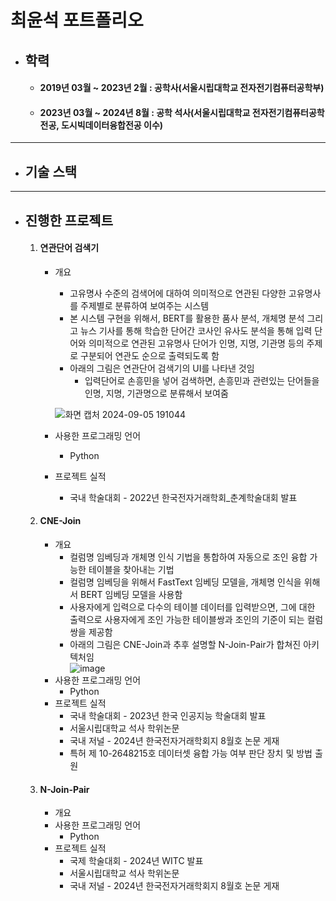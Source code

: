 # **최윤석 포트폴리오**

+ ## **학력**
  + #### 2019년 03월 ~ 2023년 2월 : 공학사(서울시립대학교 전자전기컴퓨터공학부)
  + #### 2023년 03월 ~ 2024년 8월 : 공학 석사(서울시립대학교 전자전기컴퓨터공학 전공, 도시빅데이터융합전공 이수)

---
+ ## **기술 스택**
---
+ ## **진행한 프로젝트**
  1. #### 연관단어 검색기
      + 개요
        +  고유명사 수준의 검색어에 대하여 의미적으로 연관된 다양한 고유명사를 주제별로 분류하여 보여주는 시스템
        +  본 시스템 구현을 위해서, BERT를 활용한 품사 분석, 개체명 분석 그리고 뉴스 기사를 통해 학습한 단어간 코사인 유사도 분석을 통해 입력 단어와 의미적으로 연관된 고유명사 단어가 인명, 지명, 기관명 등의 주제로 구분되어 연관도 순으로 출력되도록 함
        +  아래의 그림은 연관단어 검색기의 UI를 나타낸 것임
            +  입력단어로 손흥민을 넣어 검색하면, 손흥민과 관련있는 단어들을 인명, 지명, 기관명으로 분류해서 보여줌
       
          
          ![화면 캡처 2024-09-05 191044](https://github.com/user-attachments/assets/3b327f3c-fb93-49f8-aa04-f77da03e1164)
      + 사용한 프로그래밍 언어
        + Python   
      + 프로젝트 실적
        + 국내 학술대회 - 2022년 한국전자거래학회_춘계학술대회 발표
  2. #### CNE-Join
      + 개요
        + 컬럼명 임베딩과 개체명 인식 기법을 통합하여 자동으로 조인 융합 가능한 테이블을 찾아내는 기법
        + 컬럼명 임베딩을 위해서 FastText 임베딩 모델을, 개체명 인식을 위해서 BERT 임베딩 모델을 사용함
        + 사용자에게 입력으로 다수의 테이블 데이터를 입력받으면, 그에 대한 출력으로 사용자에게 조인 가능한 테이블쌍과 조인의 기준이 되는 컬럼쌍을 제공함
        + 아래의 그림은 CNE-Join과 추후 설명할 N-Join-Pair가 합쳐진 아키텍처임     
          ![image](https://github.com/user-attachments/assets/a7a2ba75-de34-4c1d-870c-9286c5a42086)
      + 사용한 프로그래밍 언어
        + Python   
      + 프로젝트 실적
        + 국내 학술대회 - 2023년 한국 인공지능 학술대회 발표
        + 서울시립대학교 석사 학위논문
        + 국내 저널 - 2024년 한국전자거래학회지 8월호 논문 게재
        + 특허 제 10-2648215호 데이터셋 융합 가능 여부 판단 장치 및 방법 출원
  3. #### N-Join-Pair
      + 개요
      + 사용한 프로그래밍 언어
        + Python  
      + 프로젝트 실적
        + 국제 학술대회 - 2024년 WITC 발표
        + 서울시립대학교 석사 학위논문
        + 국내 저널 - 2024년 한국전자거래학회지 8월호 논문 게재
